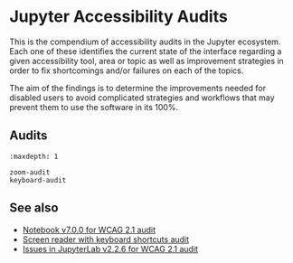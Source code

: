# Jupyter Accessibility Audits

This is the compendium of accessibility audits in the Jupyter ecosystem. Each
one of these identifies the current state of the interface regarding a given
accessibility tool, area or topic as well as improvement strategies in order
to fix shortcomings and/or failures on each of the topics.

The aim of the findings is to determine the improvements needed for disabled
users to avoid complicated strategies and workflows that may prevent them to
use the software in its 100%.

## Audits
```{toctree}
:maxdepth: 1

zoom-audit
keyboard-audit
```

## See also

- [Notebook v7.0.0 for WCAG 2.1 audit](https://github.com/jupyter/notebook/issues/6800)
- [Screen reader with keyboard shortcuts audit](https://github.com/jupyterlab/jupyterlab/issues/6573)
- [Issues in JupyterLab v2.2.6 for WCAG 2.1 audit](https://github.com/jupyterlab/jupyterlab/issues/9399)

